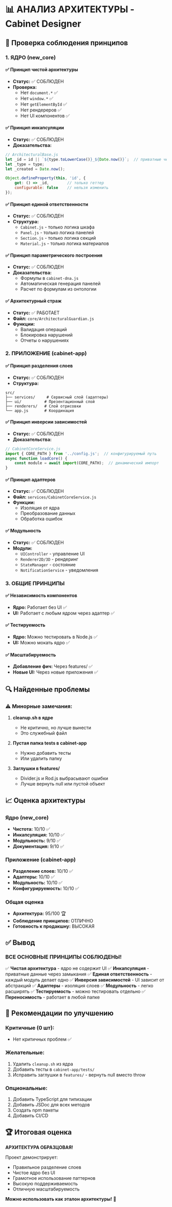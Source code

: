 # 📊 АНАЛИЗ АРХИТЕКТУРЫ - Cabinet Designer

## 🎯 Проверка соблюдения принципов

### 1. ЯДРО (new_core)

#### ✅ Принцип чистой архитектуры
- **Статус:** ✅ СОБЛЮДЕН
- **Проверка:**
  - Нет `document.*` ✅
  - Нет `window.*` ✅
  - Нет `getElementById` ✅
  - Нет рендереров ✅
  - Нет UI компонентов ✅

#### ✅ Принцип инкапсуляции
- **Статус:** ✅ СОБЛЮДЕН
- **Доказательства:**
```javascript
// ArchitecturalBase.js
let _id = id || `${type.toLowerCase()}_${Date.now()}`;  // приватные через замыкания
let _type = type;
let _created = Date.now();

Object.defineProperty(this, 'id', {
    get: () => _id,        // только геттер
    configurable: false    // нельзя изменить
});
```

#### ✅ Принцип единой ответственности
- **Статус:** ✅ СОБЛЮДЕН
- **Структура:**
  - `Cabinet.js` - только логика шкафа
  - `Panel.js` - только логика панелей
  - `Section.js` - только логика секций
  - `Material.js` - только логика материалов

#### ✅ Принцип параметрического построения
- **Статус:** ✅ СОБЛЮДЕН
- **Доказательства:**
  - Формулы в `cabinet-dna.js`
  - Автоматическая генерация панелей
  - Расчет по формулам из онтологии

#### ✅ Архитектурный страж
- **Статус:** ✅ РАБОТАЕТ
- **Файл:** `core/ArchitecturalGuardian.js`
- **Функции:**
  - Валидация операций
  - Блокировка нарушений
  - Отчеты о нарушениях

### 2. ПРИЛОЖЕНИЕ (cabinet-app)

#### ✅ Принцип разделения слоев
- **Статус:** ✅ СОБЛЮДЕН
- **Структура:**
```
src/
├── services/     # Сервисный слой (адаптеры)
├── ui/          # Презентационный слой
├── renderers/   # Слой отрисовки
└── app.js       # Координация
```

#### ✅ Принцип инверсии зависимостей
- **Статус:** ✅ СОБЛЮДЕН
- **Доказательства:**
```javascript
// CabinetCoreService.js
import { CORE_PATH } from '../config.js';  // конфигурируемый путь
async function loadCore() {
    const module = await import(CORE_PATH);  // динамический импорт
}
```

#### ✅ Принцип адаптеров
- **Статус:** ✅ СОБЛЮДЕН
- **Файл:** `services/CabinetCoreService.js`
- **Функции:**
  - Изоляция от ядра
  - Преобразование данных
  - Обработка ошибок

#### ✅ Модульность
- **Статус:** ✅ СОБЛЮДЕН
- **Модули:**
  - `UIController` - управление UI
  - `Renderer2D/3D` - рендеринг
  - `StateManager` - состояние
  - `NotificationService` - уведомления

### 3. ОБЩИЕ ПРИНЦИПЫ

#### ✅ Независимость компонентов
- **Ядро:** Работает без UI ✅
- **UI:** Работает с любым ядром через адаптер ✅

#### ✅ Тестируемость
- **Ядро:** Можно тестировать в Node.js ✅
- **UI:** Можно мокать ядро ✅

#### ✅ Масштабируемость
- **Добавление фич:** Через features/ ✅
- **Новые UI:** Через новые приложения ✅

## 🔍 Найденные проблемы

### ⚠️ Минорные замечания:

1. **cleanup.sh в ядре**
   - Не критично, но лучше вынести
   - Это служебный файл

2. **Пустая папка tests в cabinet-app**
   - Нужно добавить тесты
   - Или удалить папку

3. **Заглушки в features/**
   - Divider.js и Rod.js выбрасывают ошибки
   - Лучше вернуть null или пустой объект

## 📈 Оценка архитектуры

### Ядро (new_core)
- **Чистота:** 10/10 ✅
- **Инкапсуляция:** 10/10 ✅
- **Модульность:** 9/10 ✅
- **Документация:** 9/10 ✅

### Приложение (cabinet-app)
- **Разделение слоев:** 10/10 ✅
- **Адаптеры:** 10/10 ✅
- **Модульность:** 10/10 ✅
- **Конфигурируемость:** 10/10 ✅

### Общая оценка
- **Архитектура:** 95/100 🏆
- **Соблюдение принципов:** ОТЛИЧНО
- **Готовность к продакшну:** ВЫСОКАЯ

## ✅ Вывод

### ВСЕ ОСНОВНЫЕ ПРИНЦИПЫ СОБЛЮДЕНЫ!

✅ **Чистая архитектура** - ядро не содержит UI
✅ **Инкапсуляция** - приватные данные через замыкания
✅ **Единая ответственность** - каждый модуль делает одно
✅ **Инверсия зависимостей** - UI зависит от абстракций
✅ **Адаптеры** - изоляция слоев
✅ **Модульность** - легко расширять
✅ **Тестируемость** - можно тестировать отдельно
✅ **Переносимость** - работает в любой папке

## 🎯 Рекомендации по улучшению

### Критичные (0 шт):
- Нет критичных проблем ✅

### Желательные:
1. Удалить `cleanup.sh` из ядра
2. Добавить тесты в `cabinet-app/tests/`
3. Исправить заглушки в `features/` - вернуть null вместо throw

### Опциональные:
1. Добавить TypeScript для типизации
2. Добавить JSDoc для всех методов
3. Создать npm пакеты
4. Добавить CI/CD

## 🏆 Итоговая оценка

**АРХИТЕКТУРА ОБРАЗЦОВАЯ!**

Проект демонстрирует:
- Правильное разделение слоев
- Чистое ядро без UI
- Грамотное использование паттернов
- Высокую поддерживаемость
- Отличную масштабируемость

**Можно использовать как эталон архитектуры!** 🎉